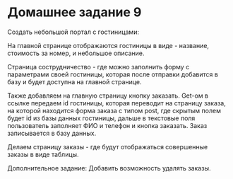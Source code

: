 # Домашнее задание 9

Создать небольшой портал с гостиницами:

На главной странице отображаются гостиницы в виде - название, стоимость за номер, и небольшое описание.

Страница сострудничество - где можно заполнить форму с параметрами своей гостиницы, которая после отправки добавится в базу и будет доступна на главной странице.

Также добавляем на главную страницу кнопку заказать. Get-ом в ссылке передаем id гостиницы, которая переводит на страницу заказа, на которой находится форма заказа c типом post, где скрытым полем <input type='hidden'> будет id из базы данных гостиницы, дальше в текстовые поля пользователь заполняет ФИО и телефон и кнопка заказать. Заказ записывается в базу данных.

Делаем страницу заказы - где будут отображаться совершенные заказы в виде таблицы.

Дополнительное задание: Добавить возможность удалять заказы.
